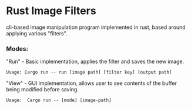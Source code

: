 # Rust Image Filters

cli-based image manipulation program implemented in rust, based around applying various "filters".



### Modes:


"Run"  - Basic implementation, applies the filter and saves the new image.

    Usage: Cargo run -- run [image path] [filter key] [output path]

"View" - GUI implementation, allows user to see contents of the buffer being modified before saving.

    Usage:  Cargo run -- [mode] [image-path] 

